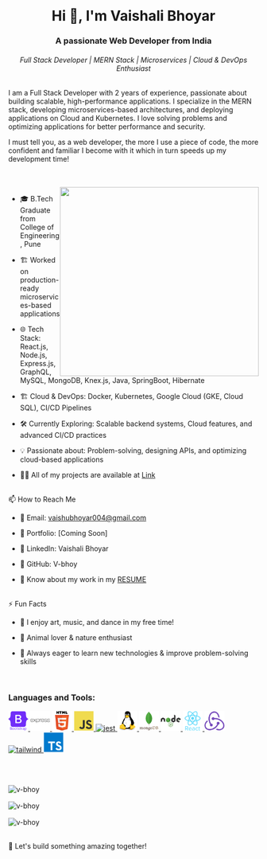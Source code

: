 <br>
<h1 align="center">Hi 👋, I'm Vaishali Bhoyar</h1>
<h3 align="center">A passionate Web Developer from India</h3>

<h6 align="center">Full Stack Developer | MERN Stack | Microservices | Cloud & DevOps Enthusiast</h6>

<p> I am a Full Stack Developer with 2 years of experience, passionate about building scalable, high-performance applications. I specialize in the MERN stack, developing microservices-based architectures, and deploying applications on Cloud and Kubernetes. I love solving problems and optimizing applications for better performance and security. </p>
<p>I must tell you, as a web developer, the more I use a piece of code, the more confident and familiar I become with it which in turn speeds up my development time!</p>
<br>
<br>

<img src="https://cdn.dribbble.com/users/4055494/screenshots/15215756/media/d2b66c4ca0192aa26d103448b3d1518b.gif" width="400" height="380" align="right"/>

- 🎓 B.Tech Graduate from College of Engineering, Pune

- 🏗️ Worked on production-ready microservices-based applications

- 🌐 Tech Stack: React.js, Node.js, Express.js, GraphQL, MySQL, MongoDB, Knex.js, Java, SpringBoot, Hibernate

- 🏗️ Cloud & DevOps: Docker, Kubernetes, Google Cloud (GKE, Cloud SQL), CI/CD Pipelines 

- 🛠️ Currently Exploring: Scalable backend systems, Cloud features, and advanced CI/CD practices

- 💡 Passionate about: Problem-solving, designing APIs, and optimizing cloud-based applications

- 👨‍💻 All of my projects are available at <a href="https://vaishali-bhoyar.netlify.app" target="_blank">Link</a>

<br>
📫 How to Reach Me

- 📩 Email: vaishubhoyar004@gmail.com

- 🔗 Portfolio: [Coming Soon]

- 💼 LinkedIn: Vaishali Bhoyar

- 📜 GitHub: V-bhoy

- 📄 Know about my work in my <a href="https://drive.google.com/file/d/1TJCj9LS1xfUg3OC0XMZk65VMqzMnlvJ-/view" target="_blank">RESUME</a>

<br>
⚡ Fun Facts

- 🎨 I enjoy art, music, and dance in my free time!

- 🐾 Animal lover & nature enthusiast

- 🧠 Always eager to learn new technologies & improve problem-solving skills

<br>

<h3 align="left">Languages and Tools:</h3>
<p align="left"> <a href="https://getbootstrap.com" target="_blank" rel="noreferrer"> <img src="https://raw.githubusercontent.com/devicons/devicon/master/icons/bootstrap/bootstrap-plain-wordmark.svg" alt="bootstrap" width="40" height="40"/> </a>  <a href="https://expressjs.com" target="_blank" rel="noreferrer"> <img src="https://raw.githubusercontent.com/devicons/devicon/master/icons/express/express-original-wordmark.svg" alt="express" width="40" height="40"/> </a> <a href="https://www.w3.org/html/" target="_blank" rel="noreferrer"> <img src="https://raw.githubusercontent.com/devicons/devicon/master/icons/html5/html5-original-wordmark.svg" alt="html5" width="40" height="40"/> </a> <a href="https://developer.mozilla.org/en-US/docs/Web/JavaScript" target="_blank" rel="noreferrer"> <img src="https://raw.githubusercontent.com/devicons/devicon/master/icons/javascript/javascript-original.svg" alt="javascript" width="40" height="40"/> </a> <a href="https://jestjs.io" target="_blank" rel="noreferrer"> <img src="https://www.vectorlogo.zone/logos/jestjsio/jestjsio-icon.svg" alt="jest" width="40" height="40"/> </a> <a href="https://www.linux.org/" target="_blank" rel="noreferrer"> <img src="https://raw.githubusercontent.com/devicons/devicon/master/icons/linux/linux-original.svg" alt="linux" width="40" height="40"/> </a> <a href="https://www.mongodb.com/" target="_blank" rel="noreferrer"> <img src="https://raw.githubusercontent.com/devicons/devicon/master/icons/mongodb/mongodb-original-wordmark.svg" alt="mongodb" width="40" height="40"/> </a> <a href="https://nodejs.org" target="_blank" rel="noreferrer"> <img src="https://raw.githubusercontent.com/devicons/devicon/master/icons/nodejs/nodejs-original-wordmark.svg" alt="nodejs" width="40" height="40"/> </a><a href="https://reactjs.org/" target="_blank" rel="noreferrer"> <img src="https://raw.githubusercontent.com/devicons/devicon/master/icons/react/react-original-wordmark.svg" alt="react" width="40" height="40"/> </a> <a href="https://redux.js.org" target="_blank" rel="noreferrer"> <img src="https://raw.githubusercontent.com/devicons/devicon/master/icons/redux/redux-original.svg" alt="redux" width="40" height="40"/> </a> <a href="https://tailwindcss.com/" target="_blank" rel="noreferrer"> <img src="https://www.vectorlogo.zone/logos/tailwindcss/tailwindcss-icon.svg" alt="tailwind" width="40" height="40"/> </a> <a href="https://www.typescriptlang.org/" target="_blank" rel="noreferrer"> <img src="https://raw.githubusercontent.com/devicons/devicon/master/icons/typescript/typescript-original.svg" alt="typescript" width="40" height="40"/> </a> </p>

<br><br>
<p>
<img align="center" src="https://github-readme-stats.vercel.app/api/top-langs?username=v-bhoy&show_icons=true&locale=en&layout=compact" alt="v-bhoy" width="500"/></p>

<p><img align="center" src="https://github-readme-stats.vercel.app/api?username=v-bhoy&show_icons=true&locale=en" alt="v-bhoy" /></p>

<p><img align="center" src="https://github-readme-streak-stats.herokuapp.com/?user=v-bhoy&" alt="v-bhoy" /></p>
<br>
🚀 Let's build something amazing together!

